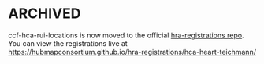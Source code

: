 # ARCHIVED

ccf-hca-rui-locations is now moved to the official [hra-registrations repo](https://github.com/hubmapconsortium/hra-registrations/tree/main/hca-heart-teichmann). You can view the registrations live at <https://hubmapconsortium.github.io/hra-registrations/hca-heart-teichmann/>
